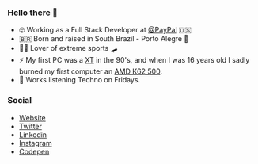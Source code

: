 ### Hello there 👋

- 🤓 Working as a Full Stack Developer at [@PayPal](https://paypal.com) 🇺🇸
- 🇧🇷 Born and raised in South Brazil - Porto Alegre 📍
- 🏄‍♂️ Lover of extreme sports 🛹
- ⚡️ My first PC was a [XT](https://en.wikipedia.org/wiki/IBM_Personal_Computer_XT) in the 90's, and when I was 16 years old I sadly burned my first computer an [AMD K62 500](https://en.wikipedia.org/wiki/AMD_K6-2).
- 🎵 Works listening Techno on Fridays.

### Social

- [Website](https://felipekm.me)
- [Twitter](https://twitter.com/felipekm)
- [Linkedin](https://linkedin.com/in/felipekm)
- [Instagram](https://instagram.com/fkautzmann)
- [Codepen](https://codepen.io/felipekm)

